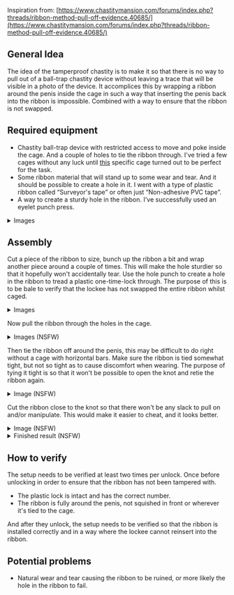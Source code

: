 Inspiration from: [https://www.chastitymansion.com/forums/index.php?threads/ribbon-method-pull-off-evidence.40685/](https://www.chastitymansion.com/forums/index.php?threads/ribbon-method-pull-off-evidence.40685/)

## General Idea

The idea of the tamperproof chastity is to make it so that there is no way to pull out of a ball-trap chastity device without leaving a trace that will be visible in a photo of the device. It accomplices this by wrapping a ribbon around the penis inside the cage in such a way that inserting the penis back into the ribbon is impossible. Combined with a way to ensure that the ribbon is not swapped.

## Required equipment

* Chastity ball-trap device with restricted access to move and poke inside the cage. And a couple of holes to tie the ribbon through. I've tried a few cages without any luck until [this](https://bit.ly/3UAHrS9) specific cage turned out to be perfect for the task.
* Some ribbon material that will stand up to some wear and tear. And it should be possible to create a hole in it. I went with a type of plastic ribbon called “Surveyor's tape” or often just “Non-adhesive PVC tape”.
* A way to create a sturdy hole in the ribbon. I've successfully used an eyelet punch press.

<details>
	<summary>Images</summary>
	<img src="https://cdn.discordapp.com/attachments/786229079610228757/997625524136460328/IMG_20220715_200503.jpg" />
	<img src="https://cdn.discordapp.com/attachments/1063569874993037424/1063596079351861318/PXL_20230113_231047636.jpg" />
</details>

## Assembly

Cut a piece of the ribbon to size, bunch up the ribbon a bit and wrap another piece around a couple of times. This will make the hole sturdier so that it hopefully won't accidentally tear. Use the hole punch to create a hole in the ribbon to tread a plastic one-time-lock through. The purpose of this is to be bale to verify that the lockee has not swapped the entire ribbon whilst caged.

<details>
	<summary>Images</summary>
	<img src="https://cdn.discordapp.com/attachments/1063569874993037424/1063596191864062002/PXL_20230113_194220025.jpg" />
	<img src="https://cdn.discordapp.com/attachments/1063569874993037424/1063596191528525834/PXL_20230113_194229395.jpg" />
</details>

Now pull the ribbon through the holes in the cage.

<details>
	<summary>Images (NSFW)</summary>
	<img src="https://cdn.discordapp.com/attachments/1063569874993037424/1063596191268491355/PXL_20230113_194832324.jpg" />
	<img src="https://cdn.discordapp.com/attachments/1063569874993037424/1063596191008424007/PXL_20230113_195159956.jpg" />
</details>

Then tie the ribbon off around the penis, this may be difficult to do right without a cage with horizontal bars. Make sure the ribbon is tied somewhat tight, but not so tight as to cause discomfort when wearing. The purpose of tying it tight is so that it won't be possible to open the knot and retie the ribbon again. 

<details>
	<summary>Image (NSFW)</summary>
	<img src="https://cdn.discordapp.com/attachments/1063569874993037424/1063596190752579674/PXL_20230113_195226258.jpg" />
</details>

Cut the ribbon close to the knot so that there won't be any slack to pull on and/or manipulate. This would make it easier to cheat, and it looks better.

<details>
	<summary>Image (NSFW)</summary>
	<img src="https://cdn.discordapp.com/attachments/1063569874993037424/1063596190488350770/PXL_20230113_195333332.jpg" />
</details>

<details>
	<summary>Finished result (NSFW)</summary>
	<img src="https://cdn.discordapp.com/attachments/1063569874993037424/1063596190240866385/PXL_20230113_195553715.jpg" />
</details>

## How to verify

The setup needs to be verified at least two times per unlock. Once before unlocking in order to ensure that the ribbon has not been tampered with.

* The plastic lock is intact and has the correct number.
* The ribbon is fully around the penis, not squished in front or wherever it's tied to the cage.

And after they unlock, the setup needs to be verified so that the ribbon is installed correctly and in a way where the lockee cannot reinsert into the ribbon.

## Potential problems

* Natural wear and tear causing the ribbon to be ruined, or more likely the hole in the ribbon to fail.
